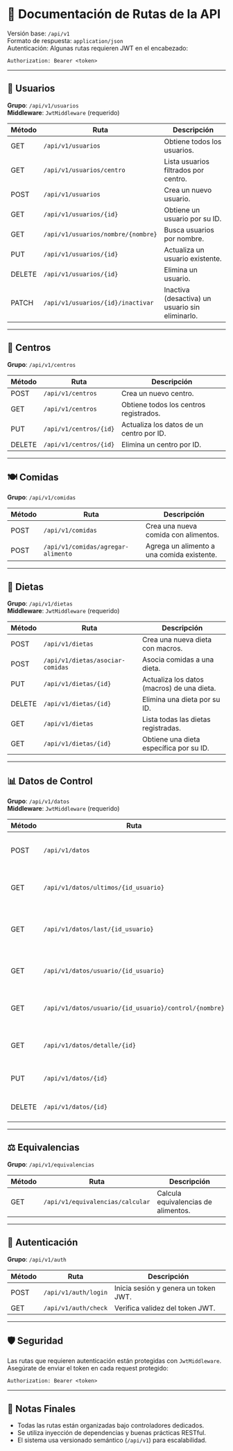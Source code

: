 # 📘 Documentación de Rutas de la API

Versión base: `/api/v1`  
Formato de respuesta: `application/json`  
Autenticación: Algunas rutas requieren JWT en el encabezado:

```http
Authorization: Bearer <token>
```

---

## 👤 Usuarios

**Grupo**: `/api/v1/usuarios`  
**Middleware**: `JwtMiddleware` (requerido)

| Método | Ruta                                | Descripción                                               |
|--------|-------------------------------------|-----------------------------------------------------------|
| GET    | `/api/v1/usuarios`                  | Obtiene todos los usuarios.                              |
| GET    | `/api/v1/usuarios/centro`           | Lista usuarios filtrados por centro.                     |
| POST   | `/api/v1/usuarios`                  | Crea un nuevo usuario.                                   |
| GET    | `/api/v1/usuarios/{id}`             | Obtiene un usuario por su ID.                            |
| GET    | `/api/v1/usuarios/nombre/{nombre}`  | Busca usuarios por nombre.                               |
| PUT    | `/api/v1/usuarios/{id}`             | Actualiza un usuario existente.                          |
| DELETE | `/api/v1/usuarios/{id}`             | Elimina un usuario.                                      |
| PATCH  | `/api/v1/usuarios/{id}/inactivar`   | Inactiva (desactiva) un usuario sin eliminarlo.          |

---

## 🏢 Centros

**Grupo**: `/api/v1/centros`

| Método | Ruta                   | Descripción                               |
|--------|------------------------|-------------------------------------------|
| POST   | `/api/v1/centros`      | Crea un nuevo centro.                     |
| GET    | `/api/v1/centros`      | Obtiene todos los centros registrados.    |
| PUT    | `/api/v1/centros/{id}` | Actualiza los datos de un centro por ID.  |
| DELETE | `/api/v1/centros/{id}` | Elimina un centro por ID.                 |

---

## 🍽️ Comidas

**Grupo**: `/api/v1/comidas`

| Método | Ruta                                  | Descripción                                       |
|--------|---------------------------------------|--------------------------------------------------|
| POST   | `/api/v1/comidas`                     | Crea una nueva comida con alimentos.             |
| POST   | `/api/v1/comidas/agregar-alimento`    | Agrega un alimento a una comida existente.       |

---

## 🥗 Dietas

**Grupo**: `/api/v1/dietas`  
**Middleware**: `JwtMiddleware` (requerido)

| Método | Ruta                                | Descripción                                           |
|--------|-------------------------------------|-------------------------------------------------------|
| POST   | `/api/v1/dietas`                    | Crea una nueva dieta con macros.                     |
| POST   | `/api/v1/dietas/asociar-comidas`    | Asocia comidas a una dieta.                          |
| PUT    | `/api/v1/dietas/{id}`               | Actualiza los datos (macros) de una dieta.           |
| DELETE | `/api/v1/dietas/{id}`               | Elimina una dieta por su ID.                         |
| GET    | `/api/v1/dietas`                    | Lista todas las dietas registradas.                  |
| GET    | `/api/v1/dietas/{id}`               | Obtiene una dieta específica por su ID.              |

---

## 📊 Datos de Control

**Grupo**: `/api/v1/datos`  
**Middleware**: `JwtMiddleware` (requerido)

| Método | Ruta                                               | Descripción                                           |
|--------|----------------------------------------------------|-------------------------------------------------------|
| POST   | `/api/v1/datos`                                    | Crea un nuevo registro de control.                   |
| GET    | `/api/v1/datos/ultimos/{id_usuario}`               | Obtiene los últimos controles del usuario.           |
| GET    | `/api/v1/datos/last/{id_usuario}`                  | Obtiene el último control registrado del usuario.    |
| GET    | `/api/v1/datos/usuario/{id_usuario}`               | Lista todos los controles del usuario.               |
| GET    | `/api/v1/datos/usuario/{id_usuario}/control/{nombre}` | Obtiene un control específico por nombre.         |
| GET    | `/api/v1/datos/detalle/{id}`                       | Obtiene los detalles de un control por su ID.        |
| PUT    | `/api/v1/datos/{id}`                               | Actualiza un control existente.                      |
| DELETE | `/api/v1/datos/{id}`                               | Elimina un control por su ID.                        |

---

## ⚖️ Equivalencias

**Grupo**: `/api/v1/equivalencias`

| Método | Ruta                          | Descripción                                 |
|--------|-------------------------------|---------------------------------------------|
| GET    | `/api/v1/equivalencias/calcular` | Calcula equivalencias de alimentos.       |

---

## 🔐 Autenticación

**Grupo**: `/api/v1/auth`

| Método | Ruta                   | Descripción                          |
|--------|------------------------|--------------------------------------|
| POST   | `/api/v1/auth/login`   | Inicia sesión y genera un token JWT. |
| GET    | `/api/v1/auth/check`   | Verifica validez del token JWT.      |

---

## 🛡️ Seguridad

Las rutas que requieren autenticación están protegidas con `JwtMiddleware`. Asegúrate de enviar el token en cada request protegido:

```http
Authorization: Bearer <token>
```

---

## 📎 Notas Finales

- Todas las rutas están organizadas bajo controladores dedicados.
- Se utiliza inyección de dependencias y buenas prácticas RESTful.
- El sistema usa versionado semántico (`/api/v1`) para escalabilidad.
